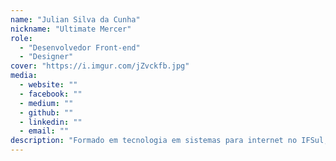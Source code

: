 ```yaml
---
name: "Julian Silva da Cunha"
nickname: "Ultimate Mercer"
role:
  - "Desenvolvedor Front-end"
  - "Designer"
cover: "https://i.imgur.com/jZvckfb.jpg"
media:
  - website: ""
  - facebook: ""
  - medium: ""
  - github: ""
  - linkedin: ""
  - email: ""
description: "Formado em tecnologia em sistemas para internet no IFSul, atualmente sou estudante de design digital na UFPel, e moro em Pelotas/RS."
---
```

